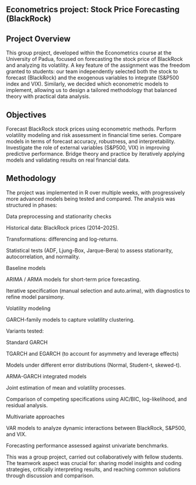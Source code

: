 ## Econometrics project: Stock Price Forecasting (BlackRock)
## Project Overview

This group project, developed within the Econometrics course at the University of Padua, focused on forecasting the stock price of BlackRock and analyzing its volatility. A key feature of the assignment was the freedom granted to students: our team independently selected both the stock to forecast (BlackRock) and the exogenous variables to integrate (S&P500 index and VIX). Similarly, we decided which econometric models to implement, allowing us to design a tailored methodology that balanced theory with practical data analysis.

## Objectives

Forecast BlackRock stock prices using econometric methods.
Perform volatility modeling and risk assessment in financial time series.
Compare models in terms of forecast accuracy, robustness, and interpretability.
Investigate the role of external variables (S&P500, VIX) in improving predictive performance.
Bridge theory and practice by iteratively applying models and validating results on real financial data.

## Methodology

The project was implemented in R over multiple weeks, with progressively more advanced models being tested and compared. The analysis was structured in phases:

Data preprocessing and stationarity checks

Historical data: BlackRock prices (2014–2025).

Transformations: differencing and log-returns.

Statistical tests (ADF, Ljung-Box, Jarque-Bera) to assess stationarity, autocorrelation, and normality.

Baseline models

ARIMA / ARMA models for short-term price forecasting.

Iterative specification (manual selection and auto.arima), with diagnostics to refine model parsimony.

Volatility modeling

GARCH-family models to capture volatility clustering.

Variants tested:

Standard GARCH

TGARCH and EGARCH (to account for asymmetry and leverage effects)

Models under different error distributions (Normal, Student-t, skewed-t).

ARMA-GARCH integrated models

Joint estimation of mean and volatility processes.

Comparison of competing specifications using AIC/BIC, log-likelihood, and residual analysis.

Multivariate approaches

VAR models to analyze dynamic interactions between BlackRock, S&P500, and VIX.

Forecasting performance assessed against univariate benchmarks.

This was a group project, carried out collaboratively with fellow students. The teamwork aspect was crucial for: sharing model insights and coding strategies, critically interpreting results, and reaching common solutions through discussion and comparison.

